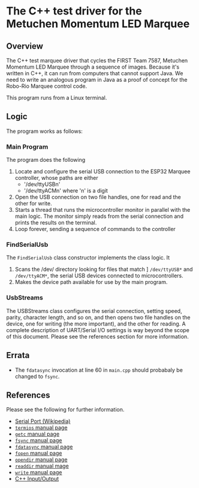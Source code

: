 # The C++ test driver for the Metuchen Momentum LED Marquee

## Overview

The C++ test marquee driver that cycles the FIRST Team 7587,
Metuchen Momentum LED Marquee through a sequence of images.
Because it's written in C++, it can run from computers that
cannot support Java. We need to write an analogous program
in Java as a proof of concept for the Robo-Rio Marquee
control code.

This program runs from a Linux terminal.

## Logic

The program works as follows:

### Main Program

The program does the following

1. Locate and configure the serial USB connection to the ESP32 Marquee controller,
   whose paths are either
   - '/dev/ttyUSBn'
   - '/dev/ttyACMn'
   where 'n' is a digit
2. Open the USB connection on two file handles, one for read
   and the other for write.
3. Starts a thread that runs the microcontroller monitor in parallel
   with the main logic. The monitor simply reads from the serial
   connection and prints the results on the terminal.
3. Loop forever, sending a sequence of commands to the controller

### FindSerialUsb

The `FindSerialUsb` class constructor implements the class logic. It

1. Scans the /dev/ directory looking for files that match ]
   `/dev/ttyUSB*` and `/dev/ttyACM*`, the serial USB devices
    connected to microcontrollers.
2. Makes the device path available for use by the main
   program.

### UsbStreams

The USBStreams class configures the serial connection, setting speed, parity, character length, and
so on, and then opens two file handles on the device, one for writing (the more important), and the
other for reading. A complete description of UART/Serial I/O settings is way beyond the scope of this
document. Please see the references section for more information.

## Errata

* The `fdatasync` invocation at line 60 in `main.cpp` should probabaly be changed to
  `fsync`.

## References

Please see the following for further information.

* [Serial Port (Wikipedia)](https://en.wikipedia.org/wiki/Serial_port)
* [`termios` manual page](https://en.wikipedia.org/wiki/Serial_port)
* [`getc` manual page](https://linux.die.net/man/3/getc)
* [`fsync` manual page](https://man7.org/linux/man-pages/man2/fdatasync.2.html)
* [`fdatasync` manual page](https://linux.die.net/man/2/fdatasync)
* [`fopen` manual page](https://man7.org/linux/man-pages/man3/fopen.3.html)
* [`opendir` manual page](https://man7.org/linux/man-pages/man3/opendir.3.html)
* [`readdir` manual mage](https://man7.org/linux/man-pages/man3/readdir.3.html)
* [`write` manual page](https://man7.org/linux/man-pages/man2/write.2.html)
* [C++ Input/Output](https://cplusplus.com/reference/iolibrary/)

